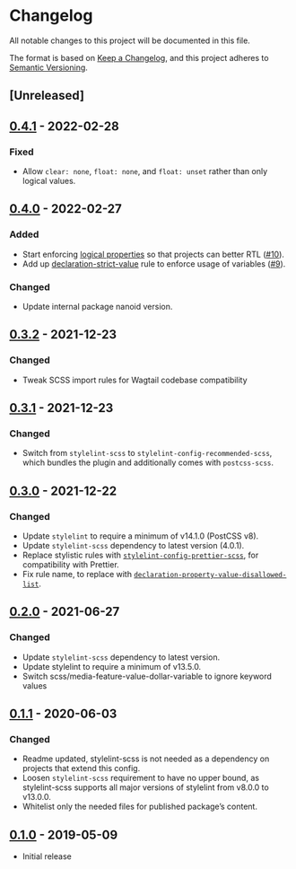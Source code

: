 # Changelog

All notable changes to this project will be documented in this file.

The format is based on [Keep a Changelog](https://keepachangelog.com/en/1.0.0/),
and this project adheres to [Semantic Versioning](https://semver.org/spec/v2.0.0.html).

## [Unreleased]

## [0.4.1](https://github.com/wagtail/stylelint-config-wagtail/releases/tag/v0.4.0) - 2022-02-28

### Fixed

- Allow `clear: none`, `float: none`, and `float: unset` rather than only logical values.

## [0.4.0](https://github.com/wagtail/stylelint-config-wagtail/releases/tag/v0.4.0) - 2022-02-27

### Added

- Start enforcing [logical properties](https://developer.mozilla.org/en-US/docs/Web/CSS/CSS_Logical_Properties) so that projects can better RTL ([#10](https://github.com/wagtail/stylelint-config-wagtail/pull/10)).
- Add up [declaration-strict-value](https://github.com/AndyOGo/stylelint-declaration-strict-value) rule to enforce usage of variables ([#9](https://github.com/wagtail/stylelint-config-wagtail/pull/9)).

### Changed

- Update internal package nanoid version.

## [0.3.2](https://github.com/wagtail/stylelint-config-wagtail/releases/tag/v0.3.2) - 2021-12-23

### Changed

- Tweak SCSS import rules for Wagtail codebase compatibility

## [0.3.1](https://github.com/wagtail/stylelint-config-wagtail/releases/tag/v0.3.1) - 2021-12-23

### Changed

- Switch from `stylelint-scss` to `stylelint-config-recommended-scss`, which bundles the plugin and additionally comes with `postcss-scss`.

## [0.3.0](https://github.com/wagtail/stylelint-config-wagtail/releases/tag/v0.3.0) - 2021-12-22

### Changed

- Update `stylelint` to require a minimum of v14.1.0 (PostCSS v8).
- Update `stylelint-scss` dependency to latest version (4.0.1).
- Replace stylistic rules with [`stylelint-config-prettier-scss`](https://github.com/prettier/stylelint-config-prettier-scss), for compatibility with Prettier.
- Fix rule name, to replace with [`declaration-property-value-disallowed-list`](https://github.com/stylelint/stylelint/blob/13.7.0/lib/rules/declaration-property-value-blacklist/README.md).

## [0.2.0](https://github.com/wagtail/stylelint-config-wagtail/releases/tag/v0.2.0) - 2021-06-27

### Changed

- Update `stylelint-scss` dependency to latest version.
- Update stylelint to require a minimum of v13.5.0.
- Switch scss/media-feature-value-dollar-variable to ignore keyword values

## [0.1.1](https://github.com/wagtail/stylelint-config-wagtail/releases/tag/v0.1.1) - 2020-06-03

### Changed

- Readme updated, stylelint-scss is not needed as a dependency on projects that extend this config.
- Loosen `stylelint-scss` requirement to have no upper bound, as stylelint-scss supports all major versions of stylelint from v8.0.0 to v13.0.0.
- Whitelist only the needed files for published package’s content.

## [0.1.0](https://github.com/wagtail/stylelint-config-wagtail/releases/tag/v0.1.0) - 2019-05-09

- Initial release
